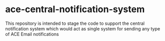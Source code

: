 # ace-central-notification-system
This repository is intended to stage the code to support the central notification system which would act as single system for sending any type of ACE Email notifications
